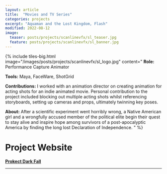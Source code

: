 ```yaml
---
layout: article
title:  "Movies and TV Series"
categories: projects
excerpt: "Aquaman and the Lost Kingdom, Flash"
modified: 2022-08-12
image:
  teaser: posts/projects/scanlinevfx/sl_teaser.jpg
  feature: posts/projects/scanlinevfx/sl_banner.jpg
---
```


{% include tiles-big.html
    image="/images/posts/projects/scanlinevfx/sl_logo.jpg"
    content="
**Role:** Performance Capture Animator

**Tools:** Maya, FaceWare, ShotGrid
             
**Contributions:** I worked with an animation director on creating animation for acting shots for an indie animated movie. Personal contribution to the project included blocking out multiple acting shots whilst referencing storyboards, setting up cameras and props, ultimately twinning key poses.

**About:** After a scientific experiment went horribly wrong, a Native American girl and a wrongfully accused member of the political elite begin their quest to stay alive and inspire hope among survivors of a post-apocalyptic America by finding the long lost Declaration of Independence.
"
%}

# Project Website

<strong> [Prokect Dark Fall](http://themonkeysuite.com/darkfall/index.html)</strong>

___


